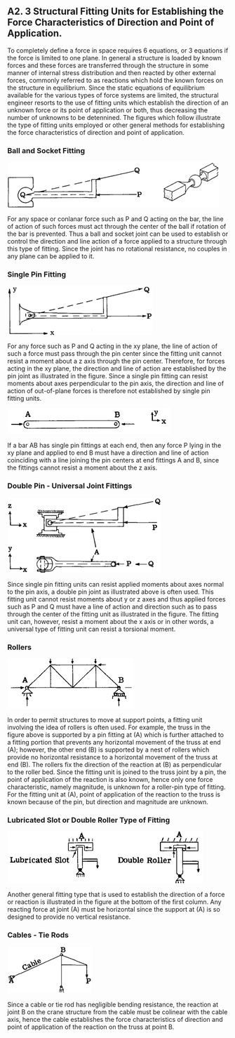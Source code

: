 ## A2. 3 Structural Fitting Units for Establishing the Force Characteristics of Direction and Point of Application.


To completely define a force in space requires 6 equations, or 3 equations if the force
is limited to one plane. In general a structure
is loaded by known forces and these forces are
transferred through the structure in some
manner of internal stress distribution and then
reacted by other external forces, commonly
referred to as reactions which hold the known
forces on the structure in equilibrium. Since
the static equations of equilibrium available
for the various types of force systems are
limited, the structural engineer resorts to the
use of fitting units which establish the
direction of an unknown force or its point of
application or both, thus decreasing the number
of unknowns to be detennined. The figures
which follow illustrate the type of fitting
units employed or other general methods for
establishing the force characteristics of
direction and point of application.


### Ball and Socket Fitting

![](../../images/73-Bruhn-analysis-and-design-of-flight-vehicles.pdf-23-0.png)


For any space or conlanar force such as P
and Q acting on the bar, the line of action of
such forces must act through the center of the
ball if rotation of the bar is prevented. Thus
a ball and socket joint can be used to establish
or control the direction and line action of a
force applied to a structure through this type
of fitting. Since the joint has no rotational
resistance, no couples in any plane can be
applied to it.


### Single Pin Fitting

![](../../images/73-Bruhn-analysis-and-design-of-flight-vehicles.pdf-23-1.png)

For any force such as P and Q acting in the
xy plane, the line of action of such a force
must pass through the pin center since the
fitting unit cannot resist a moment about a z
axis through the pin center. Therefore, for
forces acting in the xy plane, the direction
and line of action are established by the pin
joint as illustrated in the figure. Since a
single pin fitting can resist moments about axes
perpendicular to the pin axis, the direction and
line of action of out-of-plane forces is therefore not established by single pin fitting units.

![](../../images/73-Bruhn-analysis-and-design-of-flight-vehicles.pdf-23-2.png)

If a bar AB has single pin fittings at
each end, then any force P lying in the xy
plane and applied to end B must have a direction
and line of action coinciding with a line joining the pin centers at end fittings A and B,
since the fittings cannot resist a moment about
the z axis.


### Double Pin - Universal Joint Fittings

![](../../images/73-Bruhn-analysis-and-design-of-flight-vehicles.pdf-24-0.png)

Since single pin fitting units can resist
applied moments about axes normal to the pin
axis, a double pin joint as illustrated above
is often used. This fitting unit cannot resist
moments about y or z axes and thus applied
forces such as P and Q must have a line of
action and direction such as to pass through
the center of the fitting unit as illustrated
in the figure. The fitting unit can, however,
resist a moment about the x axis or in other
words, a universal type of fitting unit can
resist a torsional moment.


### Rollers

![](../../images/73-Bruhn-analysis-and-design-of-flight-vehicles.pdf-24-2.png)

In order to permit structures to move at
support points, a fitting unit involving the
idea of rollers is often used. For example, the
truss in the figure above is supported by a pin
fitting at (A) which is further attached to a
fitting portion that prevents any horizontal
movement of the truss at end (A); however,
the other end (B) is supported by a nest of
rollers which provide no horizontal resistance
to a horizontal movement of the truss at end (B).
The rollers fix the direction of the reaction
at (B) as perpendicular to the roller bed.
Since the fitting unit is joined to the truss
joint by a pin, the point of application of the
reaction is also known, hence only one force
characteristic, namely magnitude, is unknown
for a roller-pin type of fitting. For the
fitting unit at (A), point of application of the
reaction to the truss is known because of the
pin, but direction and magnitude are unknown.


### Lubricated Slot or Double Roller Type of Fitting

![](../../images/73-Bruhn-analysis-and-design-of-flight-vehicles.pdf-24-5.png)

Another general fitting type that is used
to establish the direction of a force or reaction
is illustrated in the figure at the bottom of the
first column. Any reacting force at joint (A)
must be horizontal since the support at (A) is
so designed to provide no vertical resistance.




### Cables - Tie Rods

![](../../images/73-Bruhn-analysis-and-design-of-flight-vehicles.pdf-24-1.png)

Since a cable or tie rod has negligible
bending resistance, the reaction at joint B on
the crane structure from the cable must be
colinear with the cable axis, hence the cable
establishes the force characteristics of direction and point of application of the reaction
on the truss at point B.
